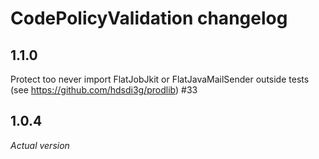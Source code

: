 # CodePolicyValidation changelog

## 1.1.0

Protect too never import FlatJobJkit or FlatJavaMailSender outside tests (see https://github.com/hdsdi3g/prodlib) #33

## 1.0.4

_Actual version_ 


